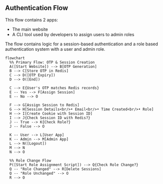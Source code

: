## Authentication Flow

This flow contains 2 apps:
- The main website
- A CLI tool used by developers to assign users to admin roles

The flow contains logic for a session-based authentication and a role based authentication system with a user and admin role. 

```mermaid 
flowchart 
  %% Primary Flow: OTP & Session Creation
  A([Start Website]) --> B[OTP Generation]
  B --> C[Store OTP in Redis]
  C --> D([OTP Expiry])
  D --> O([End])
  
  C --> E{User's OTP matches Redis records}
  E -- Yes --> F[Assign Session]
  E -- No --> O
  
  F --> G[Assign Session to Redis]
  G --> H[Session Details<br/>• Email<br/>• Time Created<br/>• Role]
  H --> I[Create Cookie with Session ID]
  I --> J{Check Session ID with Redis?}
  J -- True --> K{Check Role?}
  J -- False --> O
  
  K -- User --> L[User App]
  K -- Admin --> M[Admin App]
  L --> N([Logout])
  M --> N
  N --> O

  %% Role Change Flow
  P([Start Role Assignment Script]) --> Q{Check Role Change?}
  Q -- "Role Changed" --> R[Delete Sessions]
  Q -- "Role Unchanged" --> O
  R --> O


```
